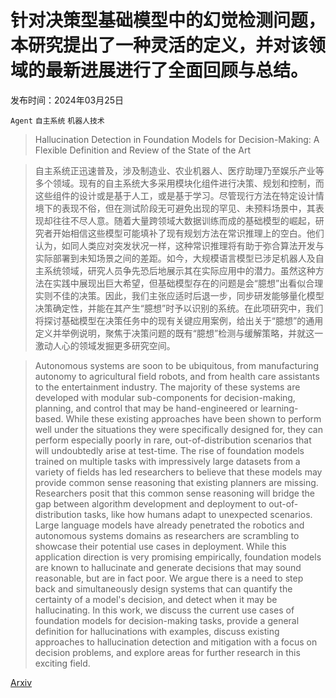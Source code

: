 # 针对决策型基础模型中的幻觉检测问题，本研究提出了一种灵活的定义，并对该领域的最新进展进行了全面回顾与总结。

发布时间：2024年03月25日

`Agent` `自主系统` `机器人技术`

> Hallucination Detection in Foundation Models for Decision-Making: A Flexible Definition and Review of the State of the Art

> 自主系统正迅速普及，涉及制造业、农业机器人、医疗助理乃至娱乐产业等多个领域。现有的自主系统大多采用模块化组件进行决策、规划和控制，而这些组件的设计或是基于人工，或是基于学习。尽管现行方法在特定设计情境下的表现不俗，但在测试阶段无可避免出现的罕见、未预料场景中，其表现却往往不尽人意。随着大量跨领域大数据训练而成的基础模型的崛起，研究者开始相信这些模型可能填补了现有规划方法在常识推理上的空白。他们认为，如同人类应对突发状况一样，这种常识推理将有助于弥合算法开发与实际部署到未知场景之间的差距。如今，大规模语言模型已涉足机器人及自主系统领域，研究人员争先恐后地展示其在实际应用中的潜力。虽然这种方法在实践中展现出巨大希望，但基础模型存在的问题是会“臆想”出看似合理实则不佳的决策。因此，我们主张应适时后退一步，同步研发能够量化模型决策确定性，并能在其产生“臆想”时予以识别的系统。在此项研究中，我们将探讨基础模型在决策任务中的现有关键应用案例，给出关于“臆想”的通用定义并举例说明，聚焦于决策问题的既有“臆想”检测与缓解策略，并就这一激动人心的领域发掘更多研究空间。

> Autonomous systems are soon to be ubiquitous, from manufacturing autonomy to agricultural field robots, and from health care assistants to the entertainment industry. The majority of these systems are developed with modular sub-components for decision-making, planning, and control that may be hand-engineered or learning-based. While these existing approaches have been shown to perform well under the situations they were specifically designed for, they can perform especially poorly in rare, out-of-distribution scenarios that will undoubtedly arise at test-time. The rise of foundation models trained on multiple tasks with impressively large datasets from a variety of fields has led researchers to believe that these models may provide common sense reasoning that existing planners are missing. Researchers posit that this common sense reasoning will bridge the gap between algorithm development and deployment to out-of-distribution tasks, like how humans adapt to unexpected scenarios. Large language models have already penetrated the robotics and autonomous systems domains as researchers are scrambling to showcase their potential use cases in deployment. While this application direction is very promising empirically, foundation models are known to hallucinate and generate decisions that may sound reasonable, but are in fact poor. We argue there is a need to step back and simultaneously design systems that can quantify the certainty of a model's decision, and detect when it may be hallucinating. In this work, we discuss the current use cases of foundation models for decision-making tasks, provide a general definition for hallucinations with examples, discuss existing approaches to hallucination detection and mitigation with a focus on decision problems, and explore areas for further research in this exciting field.

[Arxiv](https://arxiv.org/abs/2403.16527)